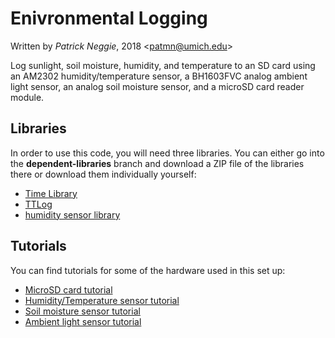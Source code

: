 # Enivronmental Logging
Written by *Patrick Neggie*, 2018 <<patmn@umich.edu>>

Log sunlight, soil moisture, humidity, and temperature to an SD card using an AM2302 humidity/temperature sensor, a BH1603FVC analog ambient light sensor, an analog soil moisture sensor, and a microSD card reader module.

## Libraries
In order to use this code, you will need three libraries. You can either go into the **dependent-libraries** branch and download a ZIP file of the libraries there or download them individually yourself:
* [Time Library][time-lib-zip]
* [TTLog][TTLog-zip]
* [humidity sensor library][humidity-sensor-zip]

## Tutorials
You can find tutorials for some of the hardware used in this set up:
* [MicroSD card tutorial][sdcard-tutorial]
* [Humidity/Temperature sensor tutorial][am2302-tutorial]
* [Soil moisture sensor tutorial][soil-tutorial]
* [Ambient light sensor tutorial][light-sensor-tutorial]


[time-lib-zip]:https://github.com/PaulStoffregen/Time/archive/master.zip
[TTLog-zip]:https://github.com/TinkerYpsi/TTLog/archive/master.zip
[humidity-sensor-zip]:http://static.cactus.io/downloads/library/am2302/cactus_io_AM2302.zip
[sdcard-tutorial]:https://docs.google.com/document/d/11fd5CjdSFBCdqqH4awOgLhqdfO8_vMDFwVs2HG7NDc0/edit?usp=sharing
[am2302-tutorial]:https://docs.google.com/document/d/1Tqajr00DiD7vihQLtlmfYF8WjfIM4vp-AH7fxCeKd8k/edit?usp=sharing
[soil-tutorial]:https://docs.google.com/document/d/1jpixKya0gD12iAe6ykGLy41xxHD3Y-CuZGdrVewhnb4/edit?usp=sharing
[light-sensor-tutorial]:https://docs.google.com/document/d/1PFljU9i2sIt39U9BKeqKR0hiQbWKYiyGfOGTelAwRVk/edit?usp=sharing
